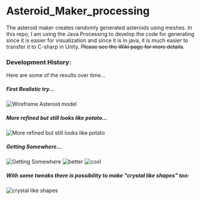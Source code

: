 # Asteroid_Maker_processing

The asteroid maker creates randomly generated asteroids using meshes. In this repo, I am using the Java Processing to develop the code for generating since it is easier for visualization and since it is in java, it is much easier to transfer it to C-sharp in Unity. ~~Please see the Wiki page for more details~~. 

### Development History:

Here are some of the results over time...

##### First Realistic try... 
![Wireframe Asteroid model](http://162.228.150.178:3000/yashar/Asteroid_Maker_processing/raw/master/images/2019-01-24%20%281%29.png)

##### More refined but still looks like potato...
![More refined but still looks like potato](http://162.228.150.178:3000/yashar/Asteroid_Maker_processing/raw/master/images/2019-01-24%20%282%29.png)

##### Getting Somewhere...
![Getting Somewhere](http://162.228.150.178:3000/yashar/Asteroid_Maker_processing/raw/master/images/2019-01-25.png)
![better](http://162.228.150.178:3000/yashar/Asteroid_Maker_processing/raw/master/images/2019-01-25%20%281%29.png)
![cool](http://162.228.150.178:3000/yashar/Asteroid_Maker_processing/raw/master/images/2019-01-25%20%282%29.png)

##### With some tweaks there is possibility to make "crystal like shapes" too:  
![crystal like shapes](http://162.228.150.178:3000/yashar/Asteroid_Maker_processing/raw/master/images/2019-01-25%20%283%29.png)
